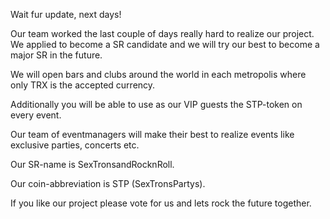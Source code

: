 Wait fur update, next days!

Our team worked the last couple of days really hard to realize our project.
We applied to become a SR candidate and we will try our best to become a major SR in the future.

We will open bars and clubs around the world in each metropolis where only TRX is the accepted currency.

Additionally you will be able to use as our VIP guests the STP-token on every event.

Our team of eventmanagers will make their best to realize events like exclusive parties, concerts etc.

Our SR-name is SexTronsandRocknRoll.

Our coin-abbreviation is STP (SexTronsPartys).

If you like our project please vote for us and lets rock the future together.
